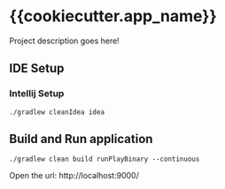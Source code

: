 # {{cookiecutter.app_name}}

Project description goes here!

## IDE Setup

### Intellij Setup

```
./gradlew cleanIdea idea
```

## Build and Run application

```
./gradlew clean build runPlayBinary --continuous 
```

Open the url: http://localhost:9000/